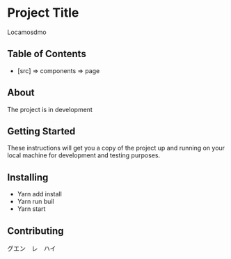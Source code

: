 # Project Title 
Locamosdmo

## Table of Contents

- [src] => components => page

## About
The project is in development

## Getting Started
These instructions will get you a copy of the project up and running on your local machine for development and testing purposes.

## Installing
- Yarn add install
- Yarn run buil
- Yarn start

## Contributing
グエン　レ　ハイ
